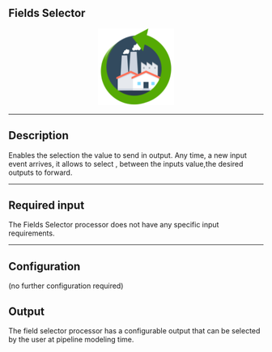 <!--
  ~ Licensed to the Apache Software Foundation (ASF) under one or more
  ~ contributor license agreements.  See the NOTICE file distributed with
  ~ this work for additional information regarding copyright ownership.
  ~ The ASF licenses this file to You under the Apache License, Version 2.0
  ~ (the "License"); you may not use this file except in compliance with
  ~ the License.  You may obtain a copy of the License at
  ~
  ~    http://www.apache.org/licenses/LICENSE-2.0
  ~
  ~ Unless required by applicable law or agreed to in writing, software
  ~ distributed under the License is distributed on an "AS IS" BASIS,
  ~ WITHOUT WARRANTIES OR CONDITIONS OF ANY KIND, either express or implied.
  ~ See the License for the specific language governing permissions and
  ~ limitations under the License.
  ~
  -->

## Fields Selector

<p align="center"> 
    <img src="icon.png" width="150px;" class="pe-image-documentation"/>
</p>

***

## Description

Enables the selection the value to send in output. Any time, a new input event arrives, it allows to select , 
between the inputs value,the desired outputs to forward.

***

## Required input
The Fields Selector processor does not have any specific input requirements.

***

## Configuration

(no further configuration required)

## Output
The field selector processor has a configurable output that can be selected by the user at pipeline modeling time.